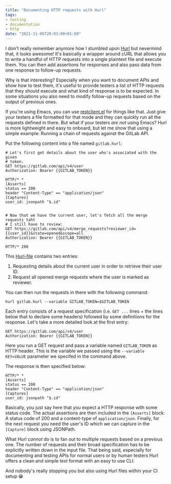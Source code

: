 ```yaml
---
title: "Documenting HTTP requests with Hurl"
tags:
- testing
- documentation
- http
date: "2021-11-06T20:03:00+01:00"
---
```


I don't really remember anymore how I stumbled upon [Hurl](https://hurl.dev/) but nevermind that, it looks awesome! It's basically a wrapper around cURL that allows you to write a handful of HTTP requests into a single plaintext file and execute them. You can then add assertions for responses and also pass data from one response to follow-up requests.

Why is that interesting? Especially when you want to document APIs and show how to test them, it's useful to provide testers a list of HTTP requests that they should execute and what kind of response is to be expected. In some situations you also need to modify follow-up requests based on the output of previous ones.

If you're using Emacs, you can use [restclient.el](https://github.com/pashky/restclient.el) for things like that. Just give your testers a file formatted for that mode and they can quickly run all the requests defined in there. But what if your testers *are not* using Emacs? Hurl is more lightweight and easy to onboard, but let me show that using a simple example: Running a chain of requests against the GitLab API.

Put the following content into a file named `gitlab.hurl`:

```hurl
# Let's first get details about the user who's associated with the given
# token.
GET https://gitlab.com/api/v4/user
Authorization: Bearer {{GITLAB_TOKEN}}

HTTP/* *
[Asserts]
status == 200
header "Content-Type" == "application/json"
[Captures]
user_id: jsonpath "$.id"


# Now that we have the current user, let's fetch all the merge requests taht
# I still have to review:
GET https://gitlab.com/api/v4/merge_requests?reviewer_id={{user_id}}&state=opened&scope=all
Authorization: Bearer {{GITLAB_TOKEN}}

HTTP/* 200

```

This [Hurl-file](https://hurl.dev/docs/hurl-file.html) contains two entries:

1. Requesting details about the current user in order to retrieve their user ID.
2. Request all opened merge requests where the user is marked as reviewer.

You can then run the requests in there with the following command:

```
hurl gitlab.hurl --variable GITLAB_TOKEN=$GITLAB_TOKEN
```

Each entry consists of a request specification (i.e. `GET ...` lines + the lines below that to declare some headers) followed by some definitions for the response. Let's take a more detailed look at the first entry:

```hurl
GET https://gitlab.com/api/v4/user
Authorization: Bearer {{GITLAB_TOKEN}}
```

Here you run a GET request and pass a variable named `GITLAB_TOKEN` as HTTP header. This is the variable we passed using the `--variable KEY=VALUE` parameter we specifed in the command above.

The response is then specified below:

```hurl
HTTP/* *
[Asserts]
status == 200
header "Content-Type" == "application/json"
[Captures]
user_id: jsonpath "$.id"
```

Basically, you just say here that you expect a HTTP response with some status code. The actual assertions are then included in the `[Asserts]` block: A status code of 200 and a content-type of `application/json`. Finally, for the next request you need the user's ID which we can capture in the `[Capture]` block using JSONPath.

What Hurl *cannot* do is to fan out to multiple requests based on a previous one. The number of requests and their broad specification has to be explicitly written down in the input file. That being said, especially for documenting and testing APIs for normal users or by human testers Hurl offers a clean and simple text format with an easy to use CLI.

And nobody's really stopping you but also using Hurl files within your CI setup 😁

